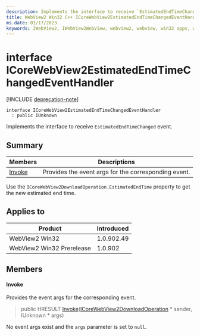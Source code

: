 ```yaml
---
description: Implements the interface to receive `EstimatedEndTimeChanged` event.
title: WebView2 Win32 C++ ICoreWebView2EstimatedEndTimeChangedEventHandler
ms.date: 01/17/2023
keywords: IWebView2, IWebView2WebView, webview2, webview, win32 apps, win32, edge, ICoreWebView2, ICoreWebView2Controller, browser control, edge html, ICoreWebView2EstimatedEndTimeChangedEventHandler
---
```


# interface ICoreWebView2EstimatedEndTimeChangedEventHandler

[!INCLUDE [deprecation-note](../includes/deprecation-note.md)]

```
interface ICoreWebView2EstimatedEndTimeChangedEventHandler
  : public IUnknown
```

Implements the interface to receive `EstimatedEndTimeChanged` event.

## Summary

 Members                        | Descriptions
--------------------------------|---------------------------------------------
[Invoke](#invoke) | Provides the event args for the corresponding event.

Use the `ICoreWebView2DownloadOperation.EstimatedEndTime` property to get the new estimated end time.

## Applies to

Product                         | Introduced
--------------------------------|---------------------------------------------
WebView2 Win32            |    1.0.902.49
WebView2 Win32 Prerelease |    1.0.902

## Members

#### Invoke

Provides the event args for the corresponding event.

> public HRESULT [Invoke](#invoke)([ICoreWebView2DownloadOperation](icorewebview2downloadoperation.md) * sender, IUnknown * args)

No event args exist and the `args` parameter is set to `null`.

